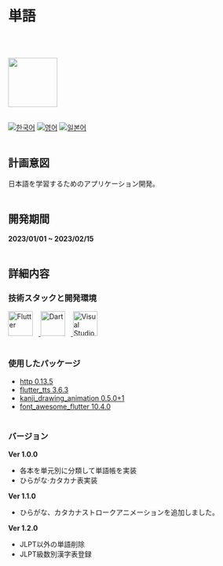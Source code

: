 # 単語
<br><br>

<img src="https://i.ibb.co/CPZbp2y/upscale-tango-removebg.png" width="100" height="100">
<br><br>


[![한국어](https://img.shields.io/badge/Language-Korean-blueviolet?style=for-the-badge)](README.md)&nbsp;[![영어](https://img.shields.io/badge/Language-English-blueviolet?style=for-the-badge)](README.en-US.md)&nbsp;[![일본어](https://img.shields.io/badge/Language-Japanese-blueviolet?style=for-the-badge)](README.ja-JP.md)
<br><br>


## 計画意図
日本語を学習するためのアプリケーション開発。
<br><br>

## 開発期間
**2023/01/01 ~ 2023/02/15**
<br><br>

## 詳細内容
### 技術スタックと開発環境
<a href="https://flutter.dev" target="_blank" rel="noreferrer">
<img src="https://www.vectorlogo.zone/logos/flutterio/flutterio-icon.svg"alt="Flutter" title="Flutter" width="50"/></a>&nbsp;&nbsp;&nbsp;<a href="https://dart.dev" target="_blank" rel="noreferrer">
<img src="https://www.vectorlogo.zone/logos/dartlang/dartlang-icon.svg"alt="Dart" title="Dart" width="50"/></a>&nbsp;&nbsp;&nbsp;<a href="https://dart.dev" target="_blank" rel="noreferrer">
<img src="https://cdn.jsdelivr.net/gh/devicons/devicon/icons/vscode/vscode-original.svg"alt="Visual Studio Code" title="Visual Studio Code" width="50"/></a>
<br><br>

### 使用したパッケージ
- [http 0.13.5](https://pub.dev/packages/http)
- [flutter_tts 3.6.3](https://pub.dev/packages/flutter_tts)
- [kanji_drawing_animation 0.5.0+1](https://pub.dev/packages/kanji_drawing_animation)
- [font_awesome_flutter 10.4.0](https://pub.dev/packages/font_awesome_flutter)
<br><br>

### バージョン
**Ver 1.0.0**
- 各本を単元別に分類して単語帳を実装
- ひらがな·カタカナ表実装

**Ver 1.1.0**
- ひらがな、カタカナストロークアニメーションを追加しました。

**Ver 1.2.0**
- JLPT以外の単語削除
- JLPT級数別漢字表登録
<br><br>
